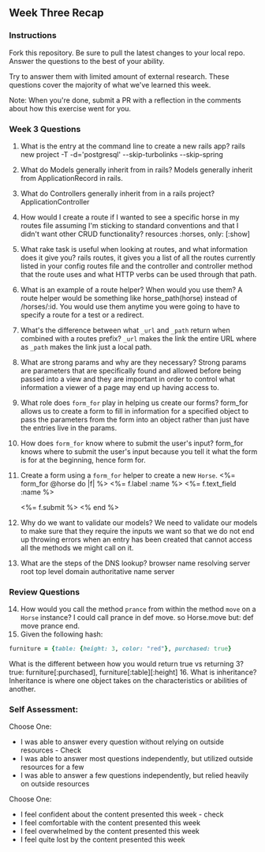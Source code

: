 ## Week Three Recap

### Instructions
Fork this repository. Be sure to pull the latest changes to your local repo. Answer the questions to the best of your ability.

Try to answer them with limited amount of external research. These questions cover the majority of what we've learned this week.

Note: When you're done, submit a PR with a reflection in the comments about how this exercise went for you.

### Week 3 Questions

1. What is the entry at the command line to create a new rails app?
  rails new project -T -d='postgresql' --skip-turbolinks --skip-spring
2. What do Models generally inherit from in rails?
  Models generally inherit from ApplicationRecord in rails.
3. What do Controllers generally inherit from in a rails project?
  ApplicationController
4. How would I create a route if I wanted to see a specific horse in my routes file assuming I'm sticking to standard conventions and that I didn't want other CRUD functionality?
  resources :horses, only: [:show]
5. What rake task is useful when looking at routes, and what information does it give you?
  rails routes, it gives you a list of all the routes currently listed in your config routes file and the controller and controller method that the route uses and what HTTP verbs can be used through that path.
6. What is an example of a route helper? When would you use them?
  A route helper would be something like horse_path(horse) instead of /horses/:id.  You would use them anytime you were going to have to specify a route for a test or a redirect.
7. What's the difference between what `_url` and `_path` return when combined with a routes prefix?
  `_url` makes the link the entire URL where as `_path` makes the link just a local path.
8. What are strong params and why are they necessary?
  Strong params are parameters that are specifically found and allowed before being passed into a view and they are important in order to control what information a viewer of a page may end up having access to.
9. What role does `form_for` play in helping us create our forms?
  form_for allows us to create a form to fill in information for a specified object to pass the parameters from the form into an object rather than just have the entries live in the params.
10. How does `form_for` know where to submit the user's input?
  form_for knows where to submit the user's input because you tell it what the form is for at the beginning, hence form for.
11. Create a form using a `form_for` helper to create a new `Horse`.
  <%= form_for @horse do |f| %>
    <%= f.label :name %>
    <%= f.text_field :name %>

    <%= f.submit %>
  <% end %>
12. Why do we want to validate our models?
  We need to validate our models to make sure that they require the inputs we want so that we do not end up throwing errors when an entry has been created that cannot access all the methods we might call on it.
13. What are the steps of the DNS lookup?
  browser
  name resolving server
  root
  top level domain
  authoritative name server

### Review Questions
14. How would you call the method `prance` from within the method `move` on a `Horse` instance?
  I could call prance in def move.  so Horse.move but:
  def move
  prance
  end.
15. Given the following hash:

```ruby
furniture = {table: {height: 3, color: "red"}, purchased: true}
```
What is the different between how you would return true vs returning 3?  
  true: furniture[:purchased], furniture[:table][:height]
16. What is inheritance?
  Inheritance is where one object takes on the characteristics or abilities of another.

### Self Assessment:
Choose One:
* I was able to answer every question without relying on outside resources - Check
* I was able to answer most questions independently, but utilized outside resources for a few
* I was able to answer a few questions independently, but relied heavily on outside resources

Choose One:
* I feel confident about the content presented this week - check
* I feel comfortable with the content presented this week
* I feel overwhelmed by the content presented this week
* I feel quite lost by the content presented this week
